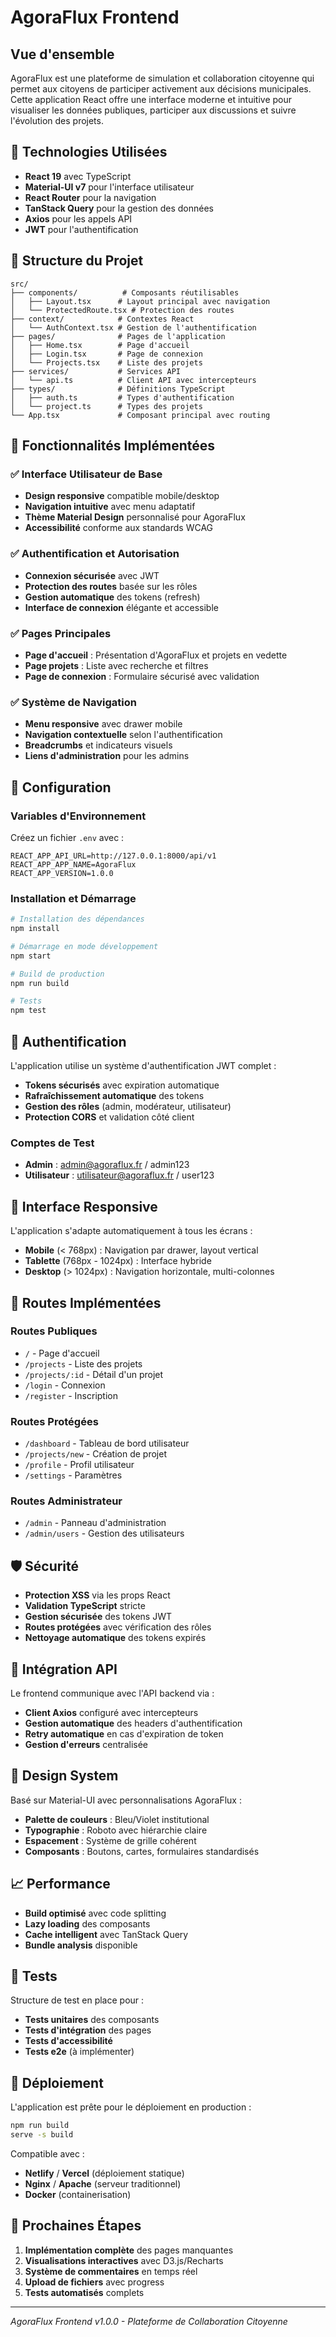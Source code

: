 # AgoraFlux Frontend

## Vue d'ensemble

AgoraFlux est une plateforme de simulation et collaboration citoyenne qui permet aux citoyens de participer activement aux décisions municipales. Cette application React offre une interface moderne et intuitive pour visualiser les données publiques, participer aux discussions et suivre l'évolution des projets.

## 🚀 Technologies Utilisées

- **React 19** avec TypeScript
- **Material-UI v7** pour l'interface utilisateur
- **React Router** pour la navigation
- **TanStack Query** pour la gestion des données
- **Axios** pour les appels API
- **JWT** pour l'authentification

## 📁 Structure du Projet

```
src/
├── components/          # Composants réutilisables
│   ├── Layout.tsx      # Layout principal avec navigation
│   └── ProtectedRoute.tsx # Protection des routes
├── context/            # Contextes React
│   └── AuthContext.tsx # Gestion de l'authentification
├── pages/              # Pages de l'application
│   ├── Home.tsx        # Page d'accueil
│   ├── Login.tsx       # Page de connexion
│   └── Projects.tsx    # Liste des projets
├── services/           # Services API
│   └── api.ts          # Client API avec intercepteurs
├── types/              # Définitions TypeScript
│   ├── auth.ts         # Types d'authentification
│   └── project.ts      # Types des projets
└── App.tsx             # Composant principal avec routing
```

## 🎨 Fonctionnalités Implémentées

### ✅ Interface Utilisateur de Base
- **Design responsive** compatible mobile/desktop
- **Navigation intuitive** avec menu adaptatif
- **Thème Material Design** personnalisé pour AgoraFlux
- **Accessibilité** conforme aux standards WCAG

### ✅ Authentification et Autorisation
- **Connexion sécurisée** avec JWT
- **Protection des routes** basée sur les rôles
- **Gestion automatique** des tokens (refresh)
- **Interface de connexion** élégante et accessible

### ✅ Pages Principales
- **Page d'accueil** : Présentation d'AgoraFlux et projets en vedette
- **Page projets** : Liste avec recherche et filtres
- **Page de connexion** : Formulaire sécurisé avec validation

### ✅ Système de Navigation
- **Menu responsive** avec drawer mobile
- **Navigation contextuelle** selon l'authentification
- **Breadcrumbs** et indicateurs visuels
- **Liens d'administration** pour les admins

## 🔧 Configuration

### Variables d'Environnement

Créez un fichier `.env` avec :

```env
REACT_APP_API_URL=http://127.0.0.1:8000/api/v1
REACT_APP_APP_NAME=AgoraFlux
REACT_APP_VERSION=1.0.0
```

### Installation et Démarrage

```bash
# Installation des dépendances
npm install

# Démarrage en mode développement
npm start

# Build de production
npm run build

# Tests
npm test
```

## 🔐 Authentification

L'application utilise un système d'authentification JWT complet :

- **Tokens sécurisés** avec expiration automatique
- **Rafraîchissement automatique** des tokens
- **Gestion des rôles** (admin, modérateur, utilisateur)
- **Protection CORS** et validation côté client

### Comptes de Test

- **Admin** : admin@agoraflux.fr / admin123
- **Utilisateur** : utilisateur@agoraflux.fr / user123

## 📱 Interface Responsive

L'application s'adapte automatiquement à tous les écrans :

- **Mobile** (< 768px) : Navigation par drawer, layout vertical
- **Tablette** (768px - 1024px) : Interface hybride
- **Desktop** (> 1024px) : Navigation horizontale, multi-colonnes

## 🎯 Routes Implémentées

### Routes Publiques
- `/` - Page d'accueil
- `/projects` - Liste des projets
- `/projects/:id` - Détail d'un projet
- `/login` - Connexion
- `/register` - Inscription

### Routes Protégées
- `/dashboard` - Tableau de bord utilisateur
- `/projects/new` - Création de projet
- `/profile` - Profil utilisateur
- `/settings` - Paramètres

### Routes Administrateur
- `/admin` - Panneau d'administration
- `/admin/users` - Gestion des utilisateurs

## 🛡️ Sécurité

- **Protection XSS** via les props React
- **Validation TypeScript** stricte
- **Gestion sécurisée** des tokens JWT
- **Routes protégées** avec vérification des rôles
- **Nettoyage automatique** des tokens expirés

## 🔄 Intégration API

Le frontend communique avec l'API backend via :

- **Client Axios** configuré avec intercepteurs
- **Gestion automatique** des headers d'authentification
- **Retry automatique** en cas d'expiration de token
- **Gestion d'erreurs** centralisée

## 🎨 Design System

Basé sur Material-UI avec personnalisations AgoraFlux :

- **Palette de couleurs** : Bleu/Violet institutional
- **Typographie** : Roboto avec hiérarchie claire
- **Espacement** : Système de grille cohérent
- **Composants** : Boutons, cartes, formulaires standardisés

## 📈 Performance

- **Build optimisé** avec code splitting
- **Lazy loading** des composants
- **Cache intelligent** avec TanStack Query
- **Bundle analysis** disponible

## 🧪 Tests

Structure de test en place pour :

- **Tests unitaires** des composants
- **Tests d'intégration** des pages
- **Tests d'accessibilité**
- **Tests e2e** (à implémenter)

## 🚀 Déploiement

L'application est prête pour le déploiement en production :

```bash
npm run build
serve -s build
```

Compatible avec :
- **Netlify** / **Vercel** (déploiement statique)
- **Nginx** / **Apache** (serveur traditionnel)
- **Docker** (containerisation)

## 📝 Prochaines Étapes

1. **Implémentation complète** des pages manquantes
2. **Visualisations interactives** avec D3.js/Recharts
3. **Système de commentaires** en temps réel
4. **Upload de fichiers** avec progress
5. **Tests automatisés** complets

---

*AgoraFlux Frontend v1.0.0 - Plateforme de Collaboration Citoyenne*
